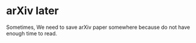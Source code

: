 # arXiv later

Sometimes, We need to save arXiv paper somewhere because do not have enough time to read.

